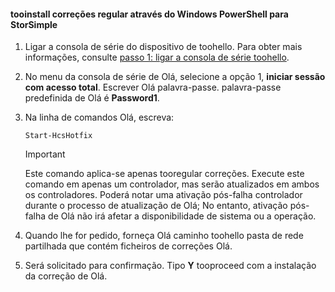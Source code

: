 <!--author=SharS last changed: 9/17/15-->

#### <a name="tooinstall-regular-hotfixes-via-windows-powershell-for-storsimple"></a>tooinstall correções regular através do Windows PowerShell para StorSimple
1. Ligar a consola de série do dispositivo de toohello. Para obter mais informações, consulte [passo 1: ligar a consola de série toohello](../articles/storsimple/storsimple-update-device.md#step1).
2. No menu da consola de série de Olá, selecione a opção 1, **iniciar sessão com acesso total**. Escrever Olá palavra-passe. palavra-passe predefinida de Olá é **Password1**.
3. Na linha de comandos Olá, escreva:
   
    ```
    Start-HcsHotfix
    ```
   
    > [!IMPORTANT]
    >
    > Este comando aplica-se apenas tooregular correções. Execute este comando em apenas um controlador, mas serão atualizados em ambos os controladores.
    > Poderá notar uma ativação pós-falha controlador durante o processo de atualização de Olá; No entanto, ativação pós-falha de Olá não irá afetar a disponibilidade de sistema ou a operação.

4. Quando lhe for pedido, forneça Olá caminho toohello pasta de rede partilhada que contém ficheiros de correções Olá.
5. Será solicitado para confirmação. Tipo **Y** tooproceed com a instalação da correção de Olá.

